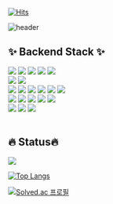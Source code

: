 [![Hits](https://hits.seeyoufarm.com/api/count/incr/badge.svg?url=https%3A%2F%2Fgithub.com%2FShin-seung-hyun&count_bg=%2386E759&title_bg=%230879F1&icon=angellist.svg&icon_color=%23E7E7E7&title=welcome&edge_flat=false)](https://hits.seeyoufarm.com)

![header](https://capsule-render.vercel.app/api?type=waving&color=auto&height=300&section=header&text=Welcome&fontSize=90&animation=fadeIn&fontAlignY=38&desc=Seunghyun's%20GitHub%20Profile)

## ✨ Backend Stack ✨
<div>
 <img src="https://img.shields.io/badge/Java-007396?style=flat&logo=openjdk&logoColor=white">
 <img src="https://img.shields.io/badge/Spring-6DB33F?style=flat&logo=Spring&logoColor=white">
 <img src="https://img.shields.io/badge/Spring Boot-6DB33F?style=flat&logo=SpringBoot&logoColor=white">
 <img src="https://img.shields.io/badge/Spring Data JPA-6DB33F?style=flat&logo=Spring Data JPA&logoColor=white">
 <img src="https://img.shields.io/badge/Gradle-02303A?style=flat&logo=Gradle&logoColor=white">
 <br>
 <img src="https://img.shields.io/badge/MySQL-4479A1?style=flat&logo=MySQL&logoColor=white">
 <img src="https://img.shields.io/badge/PostgreSQL-4169E1?style=flat&logo=PostgreSQL&logoColor=white">
 <br>
 <img src="https://img.shields.io/badge/Docker-2496ED?style=flat&logo=Docker&logoColor=white">
 <img src="https://img.shields.io/badge/Portainer-13BEF9?style=flat&logo=Portainer&logoColor=white">
 <img src="https://img.shields.io/badge/Amazon AWS-232F3E?style=flat&logo=Amazon AWS&logoColor=white">
 <img src="https://img.shields.io/badge/Amazon EC2-FF9900?style=flat&logo=Amazon EC2&logoColor=white">
 <img src="https://img.shields.io/badge/Amazon RDS-3e47c4?style=flat&logo=Amazon RDS&logoColor=white">
 <img src="https://img.shields.io/badge/Amazon S3-569A31?style=flat&logo=Amazon S3&logoColor=white">
 <br>
 <img src="https://img.shields.io/badge/Apache Kafka-231F20?style=flat&logo=apachekafka&logoColor=white">
 <img src="https://img.shields.io/badge/Elasticsearch-005571?style=flat&logo=elasticsearch&logoColor=white">
 <img src="https://img.shields.io/badge/Logstash-005571?style=flat&logo=logstash&logoColor=white">
 <img src="https://img.shields.io/badge/Kibana-005571?style=flat&logo=kibana&logoColor=white">
 <img src="https://img.shields.io/badge/Grafana-F46800?style=flat&logo=grafana&logoColor=white">
 <br>
 <img src="https://img.shields.io/badge/Git-F05032?style=flat&logo=Git&logoColor=white">
 <img src="https://img.shields.io/badge/GitHub-181717?style=flat&logo=GitHub&logoColor=white">
 <img src="https://img.shields.io/badge/Slack-4A154B?style=flat-square&logo=slack&logoColor=white">
 <br>
 <br>
</div>

## 🔥 Status🔥
<img src="https://github-readme-stats-git-masterrstaa-rickstaa.vercel.app/api?username=Shin-seung-hyun&card_width=500&show_icons=true&theme=algolia"/>
  
[![Top Langs](https://github-readme-stats.vercel.app/api/top-langs/?username=Shin-seung-hyun&card_width=500&hide=contribs&show_icons=true&theme=algolia)](https://github.com/Shin-seung-hyun/github-readme-stats)

[![Solved.ac 프로필](http://mazassumnida.wtf/api/v2/generate_badge?boj=jjack1028&width=500)](https://solved.ac/profile/jjack1028)
